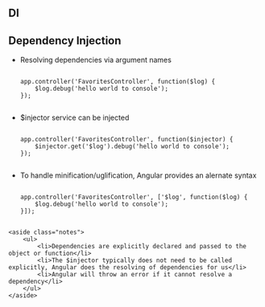 <section>
    <h1>DI</h1>
</section>

<section>
    <h2>Dependency Injection</h2>
    <ul>
        <li>Resolving dependencies via argument names
            <pre><code class="javascript" ng-non-bindable data-trim>
app.controller('FavoritesController', function($log) {
    $log.debug('hello world to console');
});
            </code></pre>
        </li>
        <li>$injector service can be injected
            <pre><code class="javascript" ng-non-bindable data-trim>
app.controller('FavoritesController', function($injector) {
    $injector.get('$log').debug('hello world to console');
});
            </code></pre>
        </li>
        <li>To handle minification/uglification, Angular provides an alernate syntax
            <pre><code class="javascript" ng-non-bindable data-trim>
app.controller('FavoritesController', ['$log', function($log) {
    $log.debug('hello world to console');
}]);
            </code></pre>
        </li>
    </ul>



    <aside class="notes">
        <ul>
            <li>Dependencies are explicitly declared and passed to the object or function</li>
            <li>The $injector typically does not need to be called explicitly, Angular does the resolving of dependencies for us</li>
            <li>Angular will throw an error if it cannot resolve a dependency</li>
        </ul>
    </aside>

</section>
